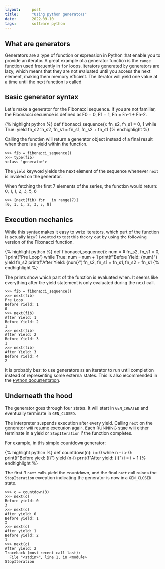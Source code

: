 ```yaml
---
layout:     post
title:      "Using python generators"
date:       2022-09-10
tags:       software python
---
```


## What are generators

Generators are a type of function or expression in Python that enable you
to provide an iterator. A great example of a generator function is the `range`
function used frequently in `for` loops. Iterators generated by generators are
lazy, which means that they are not evaluated until you access the next element,
making them memory efficient. The iterator will yield one value at a time
until the next function is called.

## Basic generator syntax

Let's make a generator for the Fibonacci sequence. If you are not familiar, the
Fibonacci sequence is defined as F0 = 0, F1 = 1, Fn = Fn-1 + Fn-2.

{% highlight python %}
def fibonacci_sequence():
  fn_s2, fn_s1 = 0, 1
  while True:
    yield fn_s2
    fn_s2, fn_s1 = fn_s1, fn_s2 + fn_s1
{% endhighlight %}

Calling the function will return a generator object instead of a final result when there is
a yield within the function.

```
>>> fib = fibonacci_sequence()
>>> type(fib)
<class 'generator'>
```

The `yield` keyword yields the next element of the sequence whenever `next`
is invoked on the generator.

When fetching the first 7 elements of the series, the function would return: 0, 1, 1, 2, 3, 5, 8

```
>>> [next(fib) for _ in range(7)]
[0, 1, 1, 2, 3, 5, 8]
```

## Execution mechanics

While this syntax makes it easy to write iterators, which part of the function
is actually lazy? I wanted to test this theory out by using the following
version of the Fibonacci function.

{% highlight python %}
def fibonacci_sequence():
  num = 0
  fn_s2, fn_s1 = 0, 1
  print("Pre Loop")
  while True:
    num = num + 1
    print(f"Before Yield: {num}")
    yield fn_s2
    print(f"After Yield: {num}")
    fn_s2, fn_s1 = fn_s1, fn_s2 + fn_s1
{% endhighlight %}

The prints show which part of the function is evaluated when. It seems like
everything after the yield statement is only evaluated during the next call.

```
>>> fib = fibonacci_sequence()
>>> next(fib)
Pre Loop
Before Yield: 1
0
>>> next(fib)
After Yield: 1
Before Yield: 2
1
>>> next(fib)
After Yield: 2
Before Yield: 3
1
>>> next(fib)
After Yield: 3
Before Yield: 4
2
```

It is probably best to use generators as an iterator to run until completion
instead of representing some external states. This is also recommended in
the [Python documentation](https://docs.python.org/3/faq/design.html?highlight=generators#why-don-t-generators-support-the-with-statement).

## Underneath the hood

The generator goes through four states. It will start in `GEN_CREATED` and eventually terminate in `GEN_CLOSED`.

The interpreter suspends execution after every yield. Calling `next` on
the generator will resume execution again. Each RUNNING state will either
terminate in a yield or `StopIteration` if the function completes.

For example, in this simple countdown generator:

{% highlight python %}
def countdown(n):
  i = 0
  while n - i > 0:
    print(f"Before yield: {i}")
    yield (n-i)
    print(f"After yield: {i}")
    i = i + 1
{% endhighlight %}

The first 3 `next` calls yield the countdown, and the final `next` call raises
the `StopIteration` exception indicating the generator is now in a `GEN_CLOSED`
state.

```
>>> c = countdown(3)
>>> next(c)
Before yield: 0
3
>>> next(c)
After yield: 0
Before yield: 1
2
>>> next(c)
After yield: 1
Before yield: 2
1
>>> next(c)
After yield: 2
Traceback (most recent call last):
  File "<stdin>", line 1, in <module>
StopIteration
```
